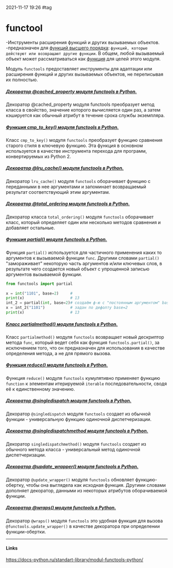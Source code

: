2021-11-17 19:26
#tag
# functool
-Инструменты расширения функций и других вызываемых объектов.
-предназначен для [функций высшего порядка](https://docs-python.ru/tutorial/opredelenie-funktsij-python/peredacha-funktsii-drugoj-funktsii/ "Передача функции в качестве аргумента другой функции."): `функций, которые действуют или возвращают другие функции`. В общем, любой вызываемый объект может рассматриваться как [функция](https://docs-python.ru/tutorial/opredelenie-funktsij-python/ "Функции в Python, определение функций.") для целей этого модуля.

Модуль `functools` предоставляет инструменты для адаптации или расширения функций и других вызываемых объектов, не переписывая их полностью.

##### [Декоратор @cached_property модуля functools в Python.](https://docs-python.ru/standart-library/modul-functools-python/dekorator-cached-property-modulja-functools/ "Кешировать метод класса и преобразовать его в свойство в Python.")

Декоратор @cached_property модуля functools преобразует метод класса в свойство, значение которого вычисляется один раз, а затем кэшируется как обычный атрибут в течение срока службы экземпляра.

##### [Функция cmp_to_key() модуля functools в Python.](https://docs-python.ru/standart-library/modul-functools-python/funktsija-cmp-to-key-modulja-functools/ "Преобразовать функцию сравнения в ключевую функцию в Python.")

Класс `cmp_to_key()` модуля `functools` преобразует функцию сравнения старого стиля в ключевую функцию. Эта функция в основном используется в качестве инструмента перехода для программ, конвертируемых из Python 2.

##### [Декоратор @lru_cache() модуля functools в Python.](https://docs-python.ru/standart-library/modul-functools-python/dekorator-lru-cache-modulja-functools/ "Кеширование результата выполнения функции в Python.")

Декоратор `lru_cache()` модуля `functools` оборачивает функцию с переданными в нее аргументами и запоминает возвращаемый результат соответствующий этим аргументам.

##### [Декоратор @total_ordering модуля functools в Python.](https://docs-python.ru/standart-library/modul-functools-python/dekorator-total-ordering-modulja-functools/ "Создать недостающие методы сравнения в Python.")

Декоратор класса `total_ordering()` модуля `functools` оборачивает класс, который определяет один или несколько методов сравнения и добавляет остальные.

##### [Функция partial() модуля functools в Python.](https://docs-python.ru/standart-library/modul-functools-python/funktsija-partial-modulja-functools/ "Заморозить часть аргументов вызываемой функции в Python.")
Функция `partial()` используется для частичного применения каких то аргументов к вызываемой функции `func`. Другими словами `partial()` "замораживает" некоторую часть аргументов и/или ключевых слов, в результате чего создается новый объект с упрощенной записью аргументов вызываемой функции.
```py
from functools import partial  
  
x = int("1101", base=2)  	# 
print(x)  					# 13
int_2 = partial(int, base=2)# создаём ф-ю с "постоянным аргументом" base=2
x = int_2("1101")  			# задан по дефолту base=2
print(x)  					# 13
```
##### [Класс partialmethod() модуля functools в Python.](https://docs-python.ru/standart-library/modul-functools-python/klass-partialmethod-modulja-functools/ "Заморозить часть аргументов метода класса в Python.")

Класс `partialmethod()` модуля `functools` возвращает новый дескриптор метода `func`, который ведет себя как функция `functools.partial()`, за исключением того, что он предназначен для использования в качестве определения метода, а не для прямого вызова.

##### [Функция reduce() модуля functools в Python.](https://docs-python.ru/standart-library/modul-functools-python/funktsija-reduce-modulja-functools/ "Функция reduce() в Python.")

Функция `reduce()` модуля `functools` кумулятивно применяет функцию `function` к элементам итерируемой `iterable` последовательности, сводя её к единственному значению.

#####  [Декоратор @singledispatch модуля functools в Python.](https://docs-python.ru/standart-library/modul-functools-python/dekorator-singledispatch-modulja-functools/ "Универсальная функция одиночной диспетчеризации в Python.")

Декоратор `@singledispatch` модуля `functools` создает из обычной функции - универсальную функцию одиночной диспетчеризации.

##### [Декоратор @singledispatchmethod модуля functools в Python.](https://docs-python.ru/standart-library/modul-functools-python/dekorator-singledispatchmethod-modulja-functools/ "Универсальный метод одиночной диспетчеризации в Python.")

Декоратор `singledispatchmethod()` модуля `functools` создает из обычного метода класса - универсальный метод одиночной диспетчеризации.

##### [Декоратор @update_wrapper() модуля functools в Python.](https://docs-python.ru/standart-library/modul-functools-python/dekorator-update-wrapper-modulja-functools/ "Заменить атрибуты функции атрибутами другой функции в Python.")

Декоратор `@update_wrapper()` модуля `functools` обновляет функцию-обертку, чтобы она выглядела как исходная функция. Другими словами дополняет декоратор, данными из некоторых атрибутов оборачиваемой функции.

##### [Декоратор @wraps() модуля functools в Python.](https://docs-python.ru/standart-library/modul-functools-python/dekorator-wraps-modulja-functools/ "Заменить атрибуты декоратора на атрибуты исходной функции в Python.")

Декоратор `@wraps()` модуля `functools` это удобная функция для вызова `@functools.update_wrapper()` в качестве декоратора при определении функции-обертки.
_____________
#### Links
https://docs-python.ru/standart-library/modul-functools-python/